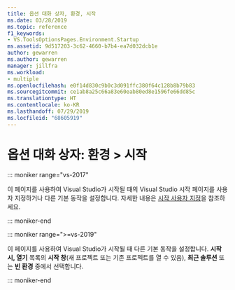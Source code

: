 ```yaml
---
title: 옵션 대화 상자, 환경, 시작
ms.date: 03/28/2019
ms.topic: reference
f1_keywords:
- VS.ToolsOptionsPages.Environment.Startup
ms.assetid: 9d517203-3c62-4660-b7b4-ea7d032dcb1e
author: gewarren
ms.author: gewarren
manager: jillfra
ms.workload:
- multiple
ms.openlocfilehash: e0f14d830c9b0c3d091ffc380f64c128b8b79b83
ms.sourcegitcommit: ce1ab8a25c66a83e60eab80ed8e1596fe66dd85c
ms.translationtype: HT
ms.contentlocale: ko-KR
ms.lasthandoff: 07/29/2019
ms.locfileid: "68605919"
---
```

# <a name="options-dialog-box-environment--startup"></a>옵션 대화 상자: 환경 \> 시작

::: moniker range="vs-2017"

이 페이지를 사용하여 Visual Studio가 시작될 때의 Visual Studio 시작 페이지를 사용자 지정하거나 다른 기본 동작을 설정합니다. 자세한 내용은 [시작 사용자 지정](../../ide/customizing-the-start-page-for-visual-studio.md)을 참조하세요.

::: moniker-end

::: moniker range=">=vs-2019"

이 페이지를 사용하여 Visual Studio가 시작될 때 다른 기본 동작을 설정합니다. **시작 시, 열기** 목록의 **시작 창**(새 프로젝트 또는 기존 프로젝트를 열 수 있음), **최근 솔루션** 또는 **빈 환경** 중에서 선택합니다.

::: moniker-end